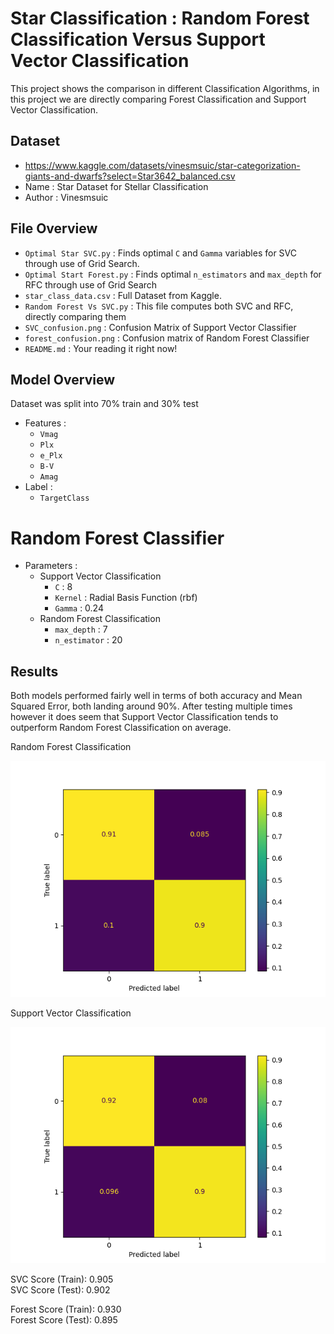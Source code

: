 # Star Classification : Random Forest Classification Versus Support Vector Classification

This project shows the comparison in different Classification Algorithms, in this project we are directly 
comparing Forest Classification and Support Vector Classification.

## Dataset

- https://www.kaggle.com/datasets/vinesmsuic/star-categorization-giants-and-dwarfs?select=Star3642_balanced.csv
- Name : Star Dataset for Stellar Classification
- Author : Vinesmsuic

## File Overview

- `Optimal Star SVC.py` : Finds optimal `C` and `Gamma` variables for SVC through use of Grid Search.
- `Optimal Start Forest.py` : Finds optimal `n_estimators` and `max_depth` for RFC through use of Grid Search
- `star_class_data.csv` : Full Dataset from Kaggle.
- `Random Forest Vs SVC.py` : This file computes both SVC and RFC, directly comparing them
- `SVC_confusion.png` : Confusion Matrix of Support Vector Classifier
- `forest_confusion.png` : Confusion matrix of Random Forest Classifier
- `README.md` : Your reading it right now!

## Model Overview
Dataset was split into 70% train and 30% test

- Features :
  - `Vmag`
  - `Plx`
  - `e_Plx`
  - `B-V`
  - `Amag`
- Label :
  - `TargetClass`


# Random Forest Classifier

- Parameters :
  - Support Vector Classification
    - `C` : 8
    - `Kernel` : Radial Basis Function (rbf)
    - `Gamma` : 0.24
  - Random Forest Classification
    - `max_depth` : 7
    - `n_estimator` : 20

## Results
Both models performed fairly well in terms of both accuracy and Mean Squared Error, both landing around 90%. After testing multiple times however
it does seem that Support Vector Classification tends to outperform Random Forest Classification on average. 

Random Forest Classification

![Confusion Matrix](Comparison/image/forest_confusion.png) 

Support Vector Classification

![Confusion Matrix](Comparison/image/SVC_confusion.png)

SVC Score (Train): 0.905                                                                                                                   
SVC Score (Test): 0.902


Forest Score (Train): 0.930                                                                                                               
Forest Score (Test): 0.895


